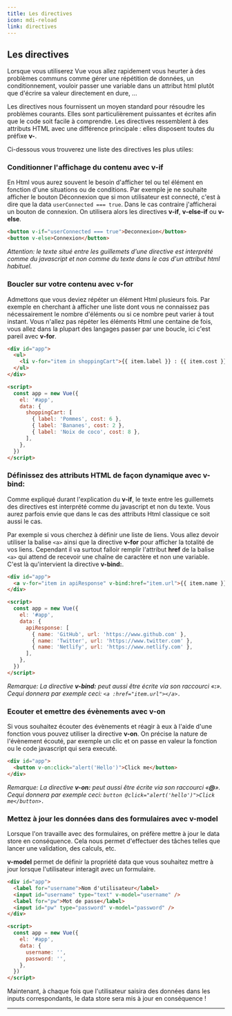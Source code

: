 ```yaml
---
title: Les directives
icon: mdi-reload
link: directives
---
```


<div id='directives'></div>

## Les directives

Lorsque vous utiliserez Vue vous allez rapidement vous heurter à des problèmes communs comme gérer une répétition de données, un conditionnement, vouloir passer une variable dans un attribut html plutôt que d'écrire sa valeur directement en dure, ...

Les directives nous fournissent un moyen standard pour résoudre les problèmes courants. Elles sont particulièrement puissantes et écrites afin que le code soit facile à comprendre. Les directives ressemblent à des attributs HTML avec une différence principale : elles disposent toutes du préfixe **v-**.

Ci-dessous vous trouverez une liste des directives les plus utiles:

### Conditionner l'affichage du contenu avec **v-if**

En Html vous aurez souvent le besoin d'afficher tel ou tel élément en fonction d'une situations ou de conditions. Par exemple je ne souhaite afficher le bouton Déconnexion que si mon utilisateur est connecté, c'est à dire que la data `userConnected === true`. Dans le cas contraire j'afficherai un bouton de connexion. On utilisera alors les directives **v-if**, **v-else-if** ou **v-else**.

```html
<button v-if="userConnected === true">Deconnexion</button>
<button v-else>Connexion</button>
```

_Attention: le texte situé entre les guillemets d'une directive est interprété comme du javascript et non comme du texte dans le cas d'un attribut html habituel._

### Boucler sur votre contenu avec **v-for**

Admettons que vous deviez répéter un élément Html plusieurs fois. Par exemple en cherchant à afficher une liste dont vous ne connaissez pas nécessairement le nombre d'éléments ou si ce nombre peut varier à tout instant. Vous n'allez pas répéter les éléments Html une centaine de fois, vous allez dans la plupart des langages passer par une boucle, ici c'est pareil avec **v-for**.

```html
<div id="app">
  <ul>
    <li v-for="item in shoppingCart">{{ item.label }} : {{ item.cost }}€</li>
  </ul>
</div>

<script>
  const app = new Vue({
    el: '#app',
    data: {
      shoppingCart: [
        { label: 'Pommes', cost: 6 },
        { label: 'Bananes', cost: 2 },
        { label: 'Noix de coco', cost: 8 },
      ],
    },
  })
</script>
```

### Définissez des attributs HTML de façon dynamique avec **v-bind:**

Comme expliqué durant l'explication du **v-if**, le texte entre les guillemets des directives est interprété comme du javascript et non du texte. Vous aurez parfois envie que dans le cas des attributs Html classique ce soit aussi le cas.

Par exemple si vous cherchez à définir une liste de liens. Vous allez devoir utiliser la balise `<a>` ainsi que la directive **v-for** pour afficher la totalité de vos liens. Cependant il va surtout falloir remplir l'attribut **href** de la balise `<a>` qui attend de recevoir une chaîne de caractère et non une variable. C'est là qu'intervient la directive **v-bind:**.

```html
<div id="app">
  <a v-for="item in apiResponse" v-bind:href="item.url">{{ item.name }}</a>
</div>

<script>
  const app = new Vue({
    el: '#app',
    data: {
      apiResponse: [
        { name: 'GitHub', url: 'https://www.github.com' },
        { name: 'Twitter', url: 'https://www.twitter.com' },
        { name: 'Netlify', url: 'https://www.netlify.com' },
      ],
    },
  })
</script>
```

_Remarque: La directive **v-bind:** peut aussi être écrite via son raccourci «**:**». Cequi donnera par exemple ceci: `<a :href="item.url"></a>.`_

### Ecouter et emettre des évènements avec **v-on**

Si vous souhaitez écouter des évènements et réagir à eux à l'aide d'une fonction vous pouvez utiliser la directive **v-on**. On précise la nature de l'évènement écouté, par exemple un clic et on passe en valeur la fonction ou le code javascript qui sera executé.

```html
<div id="app">
  <button v-on:click="alert('Hello')">Click me</button>
</div>
```

_Remarque: La directive **v-on:** peut aussi être écrite via son raccourci «**@**». Cequi donnera par exemple ceci: `button @click="alert('hello')">Click me</button>.`_

### Mettez à jour les données dans des formulaires avec **v-model**

Lorsque l'on travaille avec des formulaires, on préfère mettre à jour le data store en conséquence. Cela nous permet d'effectuer des tâches telles que lancer une validation, des calculs, etc.

**v-model** permet de définir la propriété data que vous souhaitez mettre à jour lorsque l'utilisateur interagit avec un formulaire.

```html
<div id="app">
  <label for="username">Nom d'utilisateur</label>
  <input id="username" type="text" v-model="username" />
  <label for="pw">Mot de passe</label>
  <input id="pw" type="password" v-model="password" />
</div>

<script>
  const app = new Vue({
    el: '#app',
    data: {
      username: '',
      password: '',
    },
  })
</script>
```

Maintenant, à chaque fois que l'utilisateur saisira des données dans les inputs correspondants, le data store sera mis à jour en conséquence !

---

</div>
